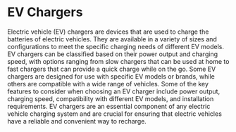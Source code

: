 # EV Chargers

Electric vehicle (EV) chargers are devices that are used to charge the batteries of electric vehicles. They are available in a variety of sizes and configurations to meet the specific charging needs of different EV models. EV chargers can be classified based on their power output and charging speed, with options ranging from slow chargers that can be used at home to fast chargers that can provide a quick charge while on the go. Some EV chargers are designed for use with specific EV models or brands, while others are compatible with a wide range of vehicles. Some of the key features to consider when choosing an EV charger include power output, charging speed, compatibility with different EV models, and installation requirements. EV chargers are an essential component of any electric vehicle charging system and are crucial for ensuring that electric vehicles have a reliable and convenient way to recharge.
